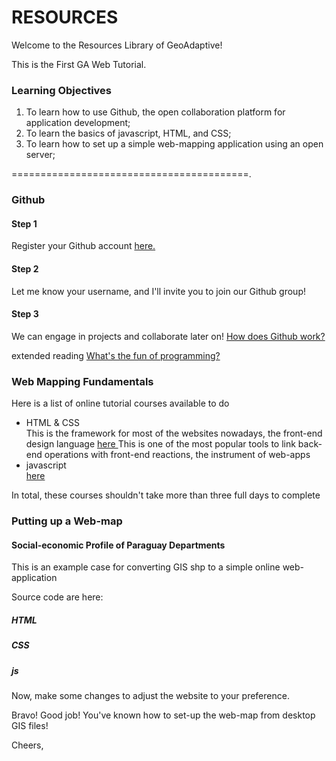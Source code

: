 # RESOURCES

Welcome to the Resources Library of GeoAdaptive!

This is the First GA Web Tutorial.

### Learning Objectives

1) To learn how to use Github, the open collaboration platform for application development;<br>
2) To learn the basics of javascript, HTML, and CSS;<br>
3) To learn how to set up a simple web-mapping application using an open server;

=========================================.
### Github
#### Step 1
Register your Github account <a href = https://github.com/>here.</a>
#### Step 2
Let me know your username, and I'll invite you to join our Github group!
#### Step 3
We can engage in projects and collaborate later on! <a href = https://guides.github.com/activities/hello-world/> How does Github work? </a>

extended reading
<a href = http://people.apache.org/~acmurthy/WhyIsProgrammingFun.html>What's the fun of programming?</a>


### Web Mapping Fundamentals
Here is a list of online tutorial courses available to do

<ul>
<li> HTML & CSS </li> 
This is the framework for most of the websites nowadays, the front-end design language 
<a href = https://www.codecademy.com/en/tracks/web> here </a>
This is one of the most popular tools to link back-end operations with front-end reactions, the instrument of web-apps
<li> javascript </li> <a href = https://www.codecademy.com/learn/introduction-to-javascript> here </a>
</ul>
In total, these courses shouldn't take more than three full days to complete

### Putting up a Web-map
#### Social-economic Profile of Paraguay Departments
This is an example case for converting GIS shp to a simple online web-application

Source code are here:
##### HTML
##### CSS
##### js
Now, make some changes to adjust the website to your preference.

Bravo! Good job! You've known how to set-up the web-map from desktop GIS files!

Cheers,

